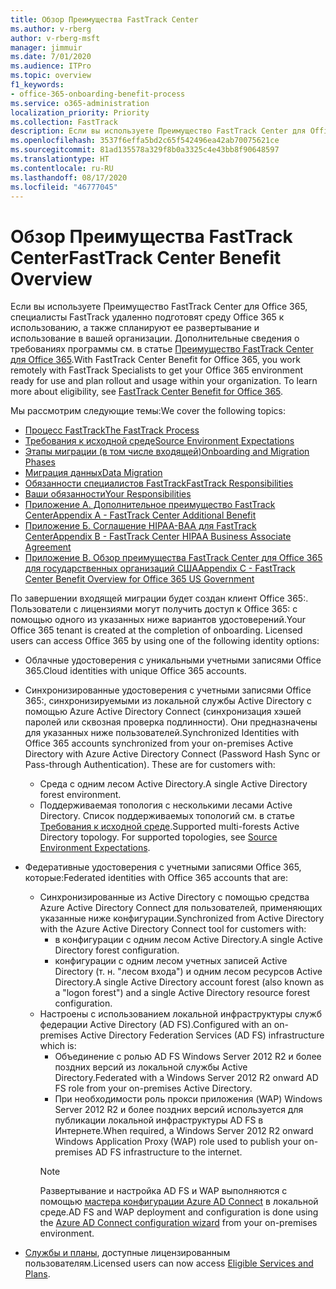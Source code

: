 ```yaml
---
title: Обзор Преимущества FastTrack Center
ms.author: v-rberg
author: v-rberg-msft
manager: jimmuir
ms.date: 7/01/2020
ms.audience: ITPro
ms.topic: overview
f1_keywords:
- office-365-onboarding-benefit-process
ms.service: o365-administration
localization_priority: Priority
ms.collection: FastTrack
description: Если вы используете Преимущество FastTrack Center для Office 365, специалисты FastTrack удаленно подготовят среду Office 365 к использованию, а также спланируют ее развертывание и использование в вашей организации. Дополнительные сведения о требованиях программы см. в статье "Преимущество FastTrack Center для Office 365".
ms.openlocfilehash: 3537f6effa5bd2c65f542496ea42ab70075621ce
ms.sourcegitcommit: 81ad135578a329f8b0a3325c4e43bb8f90648597
ms.translationtype: HT
ms.contentlocale: ru-RU
ms.lasthandoff: 08/17/2020
ms.locfileid: "46777045"
---
```

# <a name="fasttrack-center-benefit-overview"></a><span data-ttu-id="20896-104">Обзор Преимущества FastTrack Center</span><span class="sxs-lookup"><span data-stu-id="20896-104">FastTrack Center Benefit Overview</span></span>

<span data-ttu-id="20896-p102">Если вы используете Преимущество FastTrack Center для Office 365, специалисты FastTrack удаленно подготовят среду Office 365 к использованию, а также спланируют ее развертывание и использование в вашей организации. Дополнительные сведения о требованиях программы см. в статье [Преимущество FastTrack Center для Office 365](O365-fasttrack-benefit-for-office-365.md).</span><span class="sxs-lookup"><span data-stu-id="20896-p102">With FastTrack Center Benefit for Office 365, you work remotely with FastTrack Specialists to get your Office 365 environment ready for use and plan rollout and usage within your organization. To learn more about eligibility, see [FastTrack Center Benefit for Office 365](O365-fasttrack-benefit-for-office-365.md).</span></span>
  
<span data-ttu-id="20896-107">Мы рассмотрим следующие темы:</span><span class="sxs-lookup"><span data-stu-id="20896-107">We cover the following topics:</span></span>
- [<span data-ttu-id="20896-108">Процесс FastTrack</span><span class="sxs-lookup"><span data-stu-id="20896-108">The FastTrack Process</span></span>](O365-fasttrack-process.md) 
- [<span data-ttu-id="20896-109">Требования к исходной среде</span><span class="sxs-lookup"><span data-stu-id="20896-109">Source Environment Expectations</span></span>](O365-source-environment-expectations.md)
- [<span data-ttu-id="20896-110">Этапы миграции (в том числе входящей)</span><span class="sxs-lookup"><span data-stu-id="20896-110">Onboarding and Migration Phases</span></span>](O365-onboarding-and-migration.md)
- [<span data-ttu-id="20896-111">Миграция данных</span><span class="sxs-lookup"><span data-stu-id="20896-111">Data Migration</span></span>](O365-data-migration.md)
- [<span data-ttu-id="20896-112">Обязанности специалистов FastTrack</span><span class="sxs-lookup"><span data-stu-id="20896-112">FastTrack Responsibilities</span></span>](O365-fasttrack-responsibilities.md)
- [<span data-ttu-id="20896-113">Ваши обязанности</span><span class="sxs-lookup"><span data-stu-id="20896-113">Your Responsibilities</span></span>](O365-your-responsibilities.md) 
- [<span data-ttu-id="20896-114">Приложение А. Дополнительное преимущество FastTrack Center</span><span class="sxs-lookup"><span data-stu-id="20896-114">Appendix A - FastTrack Center Additional Benefit</span></span>](O365-fasttrack-additional-benefits.md)
- [<span data-ttu-id="20896-115">Приложение Б. Соглашение HIPAA-BAA для FastTrack Center</span><span class="sxs-lookup"><span data-stu-id="20896-115">Appendix B - FastTrack Center HIPAA Business Associate Agreement</span></span>](O365-hipaa-business-associate-agreement.md)
- [<span data-ttu-id="20896-116">Приложение В. Обзор преимущества FastTrack Center для Office 365 для государственных организаций США</span><span class="sxs-lookup"><span data-stu-id="20896-116">Appendix C - FastTrack Center Benefit Overview for Office 365 US Government</span></span>](US-Gov-appendix-overview.md)
    
<span data-ttu-id="20896-p103">По завершении входящей миграции будет создан клиент Office 365:. Пользователи с лицензиями могут получить доступ к Office 365: с помощью одного из указанных ниже вариантов удостоверений.</span><span class="sxs-lookup"><span data-stu-id="20896-p103">Your Office 365 tenant is created at the completion of onboarding. Licensed users can access Office 365 by using one of the following identity options:</span></span>
- <span data-ttu-id="20896-119">Облачные удостоверения с уникальными учетными записями Office 365.</span><span class="sxs-lookup"><span data-stu-id="20896-119">Cloud identities with unique Office 365 accounts.</span></span>
- <span data-ttu-id="20896-p104">Синхронизированные удостоверения с учетными записями Office 365:, синхронизируемыми из локальной службы Active Directory с помощью Azure Active Directory Connect (синхронизация хэшей паролей или сквозная проверка подлинности). Они предназначены для указанных ниже пользователей.</span><span class="sxs-lookup"><span data-stu-id="20896-p104">Synchronized Identities with Office 365 accounts synchronized from your on-premises Active Directory with Azure Active Directory Connect (Password Hash Sync or Pass-through Authentication). These are for customers with:</span></span>
  - <span data-ttu-id="20896-122">Среда с одним лесом Active Directory.</span><span class="sxs-lookup"><span data-stu-id="20896-122">A single Active Directory forest environment.</span></span>
  - <span data-ttu-id="20896-p105">Поддерживаемая топология с несколькими лесами Active Directory. Список поддерживаемых топологий см. в статье [Требования к исходной среде](O365-source-environment-expectations.md).</span><span class="sxs-lookup"><span data-stu-id="20896-p105">Supported multi-forests Active Directory topology. For supported topologies, see [Source Environment Expectations](O365-source-environment-expectations.md).</span></span>
- <span data-ttu-id="20896-125">Федеративные удостоверения с учетными записями Office 365, которые:</span><span class="sxs-lookup"><span data-stu-id="20896-125">Federated identities with Office 365 accounts that are:</span></span>
  - <span data-ttu-id="20896-126">Синхронизированные из Active Directory с помощью средства Azure Active Directory Connect для пользователей, применяющих указанные ниже конфигурации.</span><span class="sxs-lookup"><span data-stu-id="20896-126">Synchronized from Active Directory with the Azure Active Directory Connect tool for customers with:</span></span>
      - <span data-ttu-id="20896-127">в конфигурации с одним лесом Active Directory.</span><span class="sxs-lookup"><span data-stu-id="20896-127">A single Active Directory forest configuration.</span></span>
      - <span data-ttu-id="20896-128">конфигурации с одним лесом учетных записей Active Directory (т. н. "лесом входа") и одним лесом ресурсов Active Directory.</span><span class="sxs-lookup"><span data-stu-id="20896-128">A single Active Directory account forest (also known as a "logon forest") and a single Active Directory resource forest configuration.</span></span>
  - <span data-ttu-id="20896-129">Настроены с использованием локальной инфраструктуры служб федерации Active Directory (AD FS).</span><span class="sxs-lookup"><span data-stu-id="20896-129">Configured with an on-premises Active Directory Federation Services (AD FS) infrastructure which is:</span></span>
      - <span data-ttu-id="20896-130">Объединение с ролью AD FS Windows Server 2012 R2 и более поздних версий из локальной службы Active Directory.</span><span class="sxs-lookup"><span data-stu-id="20896-130">Federated with a Windows Server 2012 R2 onward AD FS role from your on-premises Active Directory.</span></span>
      - <span data-ttu-id="20896-131">При необходимости роль прокси приложения (WAP) Windows Server 2012 R2 и более поздних версий используется для публикации локальной инфраструктуры AD FS в Интернете.</span><span class="sxs-lookup"><span data-stu-id="20896-131">When required, a Windows Server 2012 R2 onward Windows Application Proxy (WAP) role used to publish your on-premises AD FS infrastructure to the internet.</span></span>
    > [!NOTE]
    > <span data-ttu-id="20896-132">Развертывание и настройка AD FS и WAP выполняются с помощью [мастера конфигурации Azure AD Connect](https://go.microsoft.com/fwlink/?linkid=844794) в локальной среде.</span><span class="sxs-lookup"><span data-stu-id="20896-132">AD FS and WAP deployment and configuration is done using the [Azure AD Connect configuration wizard](https://go.microsoft.com/fwlink/?linkid=844794) from your on-premises environment.</span></span> 
  
- <span data-ttu-id="20896-133">[Службы и планы](M365-eligible-services-and-plans.md), доступные лицензированным пользователям.</span><span class="sxs-lookup"><span data-stu-id="20896-133">Licensed users can now access [Eligible Services and Plans](M365-eligible-services-and-plans.md).</span></span>

